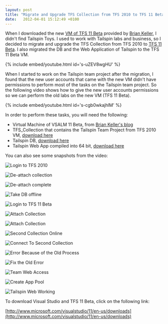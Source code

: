 ```yaml
---
layout: post
title: "Migrate and Upgrade TFS Collection from TFS 2010 to TFS 11 Beta Video"
date:   2012-04-01 15:12:49 +0100
---
```


When I downloaded the new [VM of TFS 11 Beta](http://blogs.msdn.com/b/briankel/archive/2012/02/29/visual-studio-11-alm-virtual-machine-and-hands-on-labs-demo-scripts-updated-for-beta.aspx?ocid=soc-n-eg-elite--MRadwan "VM of TFS 11 Beta") provided by [Brian Keller](http://blogs.msdn.com/b/briankel/?ocid=soc-n-eg-elite--MRadwan "Brian Keller"), I didn't find Tailspin Toys. I used to work with Tailspin labs and business, so I decided to migrate and upgrade the TFS Collection from TFS 2010 to [TFS 11 Beta](https://mohamedradwan-devops.github.io/category/tfs-11-beta/ "TFS 11 Beta links"). I also migrated the DB and the Web Application of Tailspin to the TFS 11 Beta VM.

{% include embed/youtube.html id='s-uZEV8wgHU' %}

When I started to work on the Tailspin team project after the migration, I found that the new user accounts that came with the new VM didn't have permissions to perform most of the tasks on the Tailspin team project. So the following video shows how to give the new user accounts permissions so we can perform the old labs on the new VM (TFS 11 Beta).

{% include embed/youtube.html id='s-cgb0wkajhlM' %}

In order to perform these tasks, you will need the following:

- Virtual Machine of VSALM 11 Beta, from [Brian Keller's blog](http://blogs.msdn.com/b/briankel/archive/2012/02/29/visual-studio-11-alm-virtual-machine-and-hands-on-labs-demo-scripts-updated-for-beta.aspx "TFS 11 Beta VM")
- TFS_Collection that contains the Tailspin Team Project from TFS 2010 VM, [download here](https://skydrive.live.com/redir.aspx?cid=4bcaa16d27b46600&resid=4BCAA16D27B46600!2158&parid=4BCAA16D27B46600!2135 "TFS Collection")
- Tailspin DB, [download here](https://skydrive.live.com/?cid=4bcaa16d27b46600&id=4BCAA16D27B46600%212156 "Tailspin DB")
- Tailspin Web App compiled into 64 bit, [download here](https://skydrive.live.com/redir.aspx?cid=4bcaa16d27b46600&resid=4BCAA16D27B46600!2157&parid=4BCAA16D27B46600!2135 "Tailspin Web App 64 bit")

You can also see some snapshots from the video:

![Login to TFS 2010](/assets/images/2012/04/1-1024x635.png)

![De-attach collection](/assets/images/2012/04/2-1024x669.png)

![De-attach complete](/assets/images/2012/04/3-1024x638.png)

![Take DB offline](/assets/images/2012/04/4-1024x691.png)

![Login to TFS 11 Beta](/assets/images/2012/04/5-1024x670.png)

![Attach Collection](/assets/images/2012/04/6-1024x679.png)

![Attach Collection](/assets/images/2012/04/7-1024x654.png)

![Second Collection Online](/assets/images/2012/04/8-1024x652.png)

![Connect To Second Collection](/assets/images/2012/04/9-1024x653.png)

![Error Because of the Old Process](/assets/images/2012/04/10-1024x659.png)

![Fix the Old Error](/assets/images/2012/04/11-1024x674.png)

![Team Web Access](/assets/images/2012/04/12-1024x657.png)

![Create App Pool](/assets/images/2012/04/13-1024x698.png)

![Tailspin Web Working](/assets/images/2012/04/14-1024x688.png)

To download Visual Studio and TFS 11 Beta, click on the following link:

[http://www.microsoft.com/visualstudio/11/en-us/downloads](http://www.microsoft.com/visualstudio/11/en-us/downloads)
